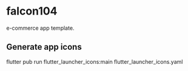# falcon104

e-commerce app template.

## Generate app icons
flutter pub run flutter_launcher_icons:main flutter_launcher_icons.yaml
